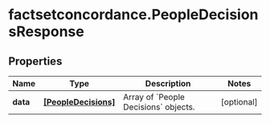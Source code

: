 # factsetconcordance.PeopleDecisionsResponse

## Properties

Name | Type | Description | Notes
------------ | ------------- | ------------- | -------------
**data** | [**[PeopleDecisions]**](PeopleDecisions.md) | Array of &#x60;People Decisions&#x60; objects. | [optional] 


